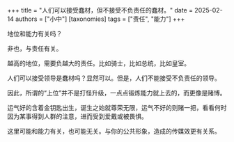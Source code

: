 +++
title = "人们可以接受蠢材，但不接受不负责任的蠢材。"
date = 2025-02-14
authors = ["小中"]
[taxonomies]
tags = ["责任", "能力"]
+++

地位和能力有关吗？

非也，与责任有关。

越高的地位，需要负越大的责任。比如骑士，比如总统，比如皇室。

人们可以接受领导是蠢材吗？显然可以。但是，人们不能接受不负责任的领导。

因此，所谓的“上位”并不是打怪升级，一点点锻炼能力就上去的，而更像是赌博。

运气好的含着金钥匙出生，诞生之始就尊荣无限，运气不好的则赌一把，看看何时因为某事得到人群的注意，进而受到爱戴或被畏惧。

这里可能和能力有关，也可能无关。与你的公共形象，造成的传媒效更有关系。
